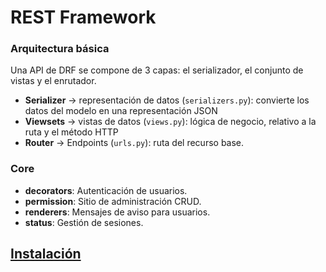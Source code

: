 # REST Framework

### Arquitectura básica​

Una API de DRF se compone de 3 capas: el serializador, el conjunto de vistas y el enrutador.​

- **Serializer** → representación de datos (`serializers.py`): convierte los datos del modelo en una representación JSON​
- **Viewsets** → vistas de datos (`views.py`): lógica de negocio, relativo a la ruta y el método HTTP​
- **Router** → Endpoints (`urls.py`): ruta del recurso base.

### Core

- **decorators**: Autenticación de usuarios.​
- **permission**: Sitio de administración CRUD.
- **renderers**: Mensajes de aviso para usuarios.
- **status**: Gestión de sesiones.

## [Instalación](https://www.django-rest-framework.org/#installation)
